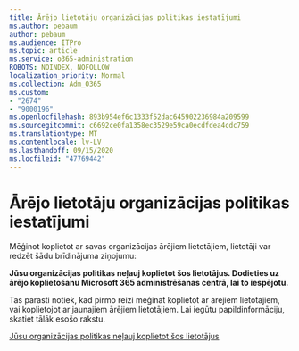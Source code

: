 ```yaml
---
title: Ārējo lietotāju organizācijas politikas iestatījumi
ms.author: pebaum
author: pebaum
ms.audience: ITPro
ms.topic: article
ms.service: o365-administration
ROBOTS: NOINDEX, NOFOLLOW
localization_priority: Normal
ms.collection: Adm_O365
ms.custom:
- "2674"
- "9000196"
ms.openlocfilehash: 893b954ef6c1333f52dac645902236984a209599
ms.sourcegitcommit: c6692ce0fa1358ec3529e59ca0ecdfdea4cdc759
ms.translationtype: MT
ms.contentlocale: lv-LV
ms.lasthandoff: 09/15/2020
ms.locfileid: "47769442"
---
```

# <a name="organization-policy-settings-for-external-users"></a>Ārējo lietotāju organizācijas politikas iestatījumi

Mēģinot koplietot ar savas organizācijas ārējiem lietotājiem, lietotāji var redzēt šādu brīdinājuma ziņojumu: 

   **Jūsu organizācijas politikas neļauj koplietot šos lietotājus. Dodieties uz ārējo koplietošanu Microsoft 365 administrēšanas centrā, lai to iespējotu.** 

Tas parasti notiek, kad pirmo reizi mēģināt koplietot ar ārējiem lietotājiem, vai koplietojot ar jaunajiem ārējiem lietotājiem. Lai iegūtu papildinformāciju, skatiet tālāk esošo rakstu.

[Jūsu organizācijas politikas neļauj koplietot šos lietotājus](https://docs.microsoft.com/sharepoint/support/administration/organization-policies-do-not-allow-you-to-share-with-users-error)






